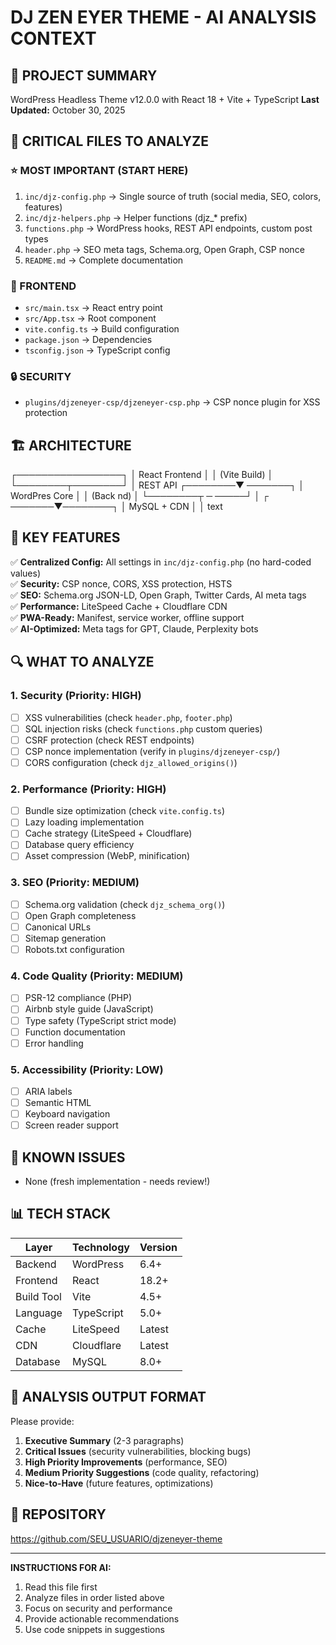 # DJ ZEN EYER THEME - AI ANALYSIS CONTEXT

## 🎯 PROJECT SUMMARY
WordPress Headless Theme v12.0.0 with React 18 + Vite + TypeScript
**Last Updated:** October 30, 2025

## 📂 CRITICAL FILES TO ANALYZE

### ⭐ MOST IMPORTANT (START HERE)
1. `inc/djz-config.php` → Single source of truth (social media, SEO, colors, features)
2. `inc/djz-helpers.php` → Helper functions (djz_* prefix)
3. `functions.php` → WordPress hooks, REST API endpoints, custom post types
4. `header.php` → SEO meta tags, Schema.org, Open Graph, CSP nonce
5. `README.md` → Complete documentation

### 🎨 FRONTEND
- `src/main.tsx` → React entry point
- `src/App.tsx` → Root component
- `vite.config.ts` → Build configuration
- `package.json` → Dependencies
- `tsconfig.json` → TypeScript config

### 🔒 SECURITY
- `plugins/djzeneyer-csp/djzeneyer-csp.php` → CSP nonce plugin for XSS protection

## 🏗️ ARCHITECTURE

┌─────────────────┐
│ React Frontend │
│ (Vite Build) │
└────────┬────────┘
│
REST API ┌────────▼
───────┐ │ WordPres
Core │ │ (Back
nd) │ └────────┬
─
─────┘ │ ┌
───────▼────────┐ │
MySQL + CDN │ │
text

## 🎯 KEY FEATURES

✅ **Centralized Config:** All settings in `inc/djz-config.php` (no hard-coded values)  
✅ **Security:** CSP nonce, CORS, XSS protection, HSTS  
✅ **SEO:** Schema.org JSON-LD, Open Graph, Twitter Cards, AI meta tags  
✅ **Performance:** LiteSpeed Cache + Cloudflare CDN  
✅ **PWA-Ready:** Manifest, service worker, offline support  
✅ **AI-Optimized:** Meta tags for GPT, Claude, Perplexity bots

## 🔍 WHAT TO ANALYZE

### 1. **Security (Priority: HIGH)**
- [ ] XSS vulnerabilities (check `header.php`, `footer.php`)
- [ ] SQL injection risks (check `functions.php` custom queries)
- [ ] CSRF protection (check REST endpoints)
- [ ] CSP nonce implementation (verify in `plugins/djzeneyer-csp/`)
- [ ] CORS configuration (check `djz_allowed_origins()`)

### 2. **Performance (Priority: HIGH)**
- [ ] Bundle size optimization (check `vite.config.ts`)
- [ ] Lazy loading implementation
- [ ] Cache strategy (LiteSpeed + Cloudflare)
- [ ] Database query efficiency
- [ ] Asset compression (WebP, minification)

### 3. **SEO (Priority: MEDIUM)**
- [ ] Schema.org validation (check `djz_schema_org()`)
- [ ] Open Graph completeness
- [ ] Canonical URLs
- [ ] Sitemap generation
- [ ] Robots.txt configuration

### 4. **Code Quality (Priority: MEDIUM)**
- [ ] PSR-12 compliance (PHP)
- [ ] Airbnb style guide (JavaScript)
- [ ] Type safety (TypeScript strict mode)
- [ ] Function documentation
- [ ] Error handling

### 5. **Accessibility (Priority: LOW)**
- [ ] ARIA labels
- [ ] Semantic HTML
- [ ] Keyboard navigation
- [ ] Screen reader support

## 🚨 KNOWN ISSUES
- None (fresh implementation - needs review!)

## 📊 TECH STACK

| Layer | Technology | Version |
|-------|------------|---------|
| Backend | WordPress | 6.4+ |
| Frontend | React | 18.2+ |
| Build Tool | Vite | 4.5+ |
| Language | TypeScript | 5.0+ |
| Cache | LiteSpeed | Latest |
| CDN | Cloudflare | Latest |
| Database | MySQL | 8.0+ |

## 🎯 ANALYSIS OUTPUT FORMAT

Please provide:

1. **Executive Summary** (2-3 paragraphs)
2. **Critical Issues** (security vulnerabilities, blocking bugs)
3. **High Priority Improvements** (performance, SEO)
4. **Medium Priority Suggestions** (code quality, refactoring)
5. **Nice-to-Have** (future features, optimizations)

## 🔗 REPOSITORY
https://github.com/SEU_USUARIO/djzeneyer-theme

---

**INSTRUCTIONS FOR AI:**
1. Read this file first
2. Analyze files in order listed above
3. Focus on security and performance
4. Provide actionable recommendations
5. Use code snippets in suggestions